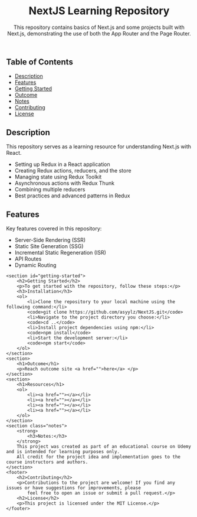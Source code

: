 <body>
    <header>
        <h1>NextJS Learning Repository</h1>
        <p>This repository contains basics of Next.js and some projects built with Next.js, demonstrating the use of
            both the App Router and the Page Router.</p>
    </header>
    <section id="table-of-contents">
        <h2>Table of Contents</h2>
        <ul>
            <li><a href="#description">Description</a></li>
            <li><a href="#features">Features</a></li>
            <li><a href="#getting-started">Getting Started</a></li>
            <li><a href="#outcome">Outcome</a></li>
            <li><a href="#notes">Notes</a></li>
            <li><a href="#contributing">Contributing</a></li>
            <li><a href="#license">License</a></li>
        </ul>
    </section>
    <section>
        <h2>Description
        </h2>
        <p>This repository serves as a learning resource for understanding Next.js  with React.
        </p>
        <ul>
            <li>Setting up Redux in a React application</li>
            <li>Creating Redux actions, reducers, and the store</li>
            <li>Managing state using Redux Toolkit</li>
            <li>Asynchronous actions with Redux Thunk</li>
            <li>Combining multiple reducers</li>
            <li>Best practices and advanced patterns in Redux</li>
        </ul>
    </section>
    <section id="features">
        <h2>Features</h2>
        <p>Key features covered in this repository:</p>
        <ul>
        <li>Server-Side Rendering (SSR)</li>
        <li>Static Site Generation (SSG)</li>
        <li>Incremental Static Regeneration (ISR)</li>
        <li>API Routes</li>
        <li>Dynamic Routing</li>
        </ul>
    </section>


    <section id="getting-started">
        <h2>Getting Started</h2>
        <p>To get started with the repository, follow these steps:</p>
        <h3>Installation</h3>
        <ol>
            <li>Clone the repository to your local machine using the following command:</li>
            <code>git clone https://github.com/asyylz/NextJS.git</code>
            <li>Navigate to the project directory you choose:</li>
            <code>cd ..</code>
            <li>Install project dependencies using npm:</li>
            <code>npm install</code>
            <li>Start the development server:</li>
            <code>npm start</code>
        </ol>
    </section>
    <section>
        <h1>Outcome</h1>
        <p>Reach outcome site <a href="">here</a> </p>
    </section>
    <section>
        <h1>Resources</h1>
        <ol>
            <li><a href=""></a></li>
            <li><a href=""></a></li>
            <li><a href=""></a></li>
            <li><a href=""></a></li>
        </ol>
    </section>
    <section class="notes">
        <strong>
            <h3>Notes:</h3>
        </strong>
        This project was created as part of an educational course on Udemy and is intended for learning purposes only.
        All credit for the project idea and implementation goes to the course instructors and authors.
    </section>
    <footer>
        <h2>Contributing</h2>
        <p>Contributions to the project are welcome! If you find any issues or have suggestions for improvements, please
            feel free to open an issue or submit a pull request.</p>
        <h2>License</h2>
        <p>This project is licensed under the MIT License.</p>
    </footer>
</body>